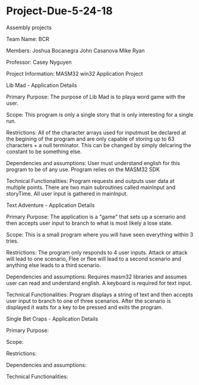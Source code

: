 # Project-Due-5-24-18
Assembly projects

Team Name:  BCR

Members:    Joshua Bocanegra
            John Casanova
            Mike Ryan
            
Professor:  Casey Nyguyen

Project Information:    MASM32 win32 Application Project

Lib Mad - Application Details


Primary Purpose:                    The purpose of Lib Mad is to playa word game with the user.     

Scope:                              This program is only a single story that is only interesting for a single run.

Restrictions:                       All of the character arrays used for inputmust be declared at the begining of the 
                                    program and are only capable of storing up to 63 characters + a null terminator. This 
                                    can be changed by simply delcaring the constant to be something else.
                        
Dependencies and assumptions:       User must understand english for this program to be of any use. Program relies on
                                    the MASM32 SDK
            
Technical Functionalities:           Program requests and outputs user data at multiple points. There are two main
                                    subroutines called mainInput and storyTime. All user input is gathered in mainInput.
         
         
Text Adventure - Application Details

Primary Purpose:                    The application is a "game" that sets up a scenario and then accepts user input to 
                                    branch to what is most likely a lose state.

Scope:                              This is a small program where you will have seen everything within 3 tries.

Restrictions:                       The program only responds to 4 user inputs. Attack or attack will lead to one scenario,
                                    Flee or flee will lead to a second scenario and anything else leads to a third scenario.

Dependencies and assumptions:       Requires masm32 libraries and assumes user can read and understand english. 
                                    A keyboard is required for text input.

Technical Functionalities:          Program displays a string of text and then accepts user input to branch to one 
                                    of three scenarios. After the scenario is displayed it waits for a key to be pressed and
                                    exits the program.
                                    
Single Bet Craps - Application Details

Primary Purpose:                    

Scope:                              

Restrictions:                      

Dependencies and assumptions:       

Technical Functionalities:          

